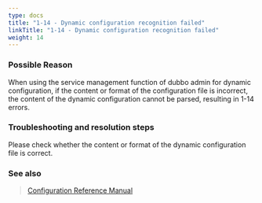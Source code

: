 ```yaml
---
type: docs
title: "1-14 - Dynamic configuration recognition failed"
linkTitle: "1-14 - Dynamic configuration recognition failed"
weight: 14
---
```


### Possible Reason
When using the service management function of dubbo admin for dynamic configuration, if the content or format of the configuration file is incorrect, the content of the dynamic configuration cannot be parsed, resulting in 1-14 errors.
### Troubleshooting and resolution steps
Please check whether the content or format of the dynamic configuration file is correct.


### See also
> [Configuration Reference Manual](../../../reference-manual/config/properties)